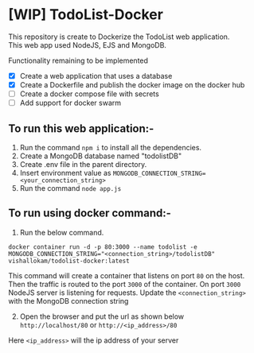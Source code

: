 # [WIP] TodoList-Docker
This repository is create to Dockerize the TodoList web application.  
This web app used NodeJS, EJS and MongoDB.  

Functionality remaining to be implemented
- [x] Create a web application that uses a database
- [x] Create a Dockerfile and publish the docker image on the docker hub
- [ ] Create a docker compose file with secrets
- [ ] Add support for docker swarm

## To run this web application:-
1. Run the command ```npm i``` to install all the dependencies.
2. Create a MongoDB database named "todolistDB"
2. Create .env file in the parent directory.
3. Insert environment value as ```MONGODB_CONNECTION_STRING=<your_connection_string>```
3. Run the command `node app.js`

## To run using docker command:-
1. Run the below command.
```docker
docker container run -d -p 80:3000 --name todolist -e MONGODB_CONNECTION_STRING="<connection_string>/todolistDB" vishallokam/todolist-docker:latest
```
This command will create a container that listens on port `80` on the host. Then the traffic is routed to the port `3000` of the container. On port `3000` NodeJS server is listening for requests. Update the `<connection_string>` with the MongoDB connection string


2. Open the browser and put the url as shown below  
`http://localhost/80` or `http://<ip_address>/80`

Here `<ip_address>` will the ip address of your server


